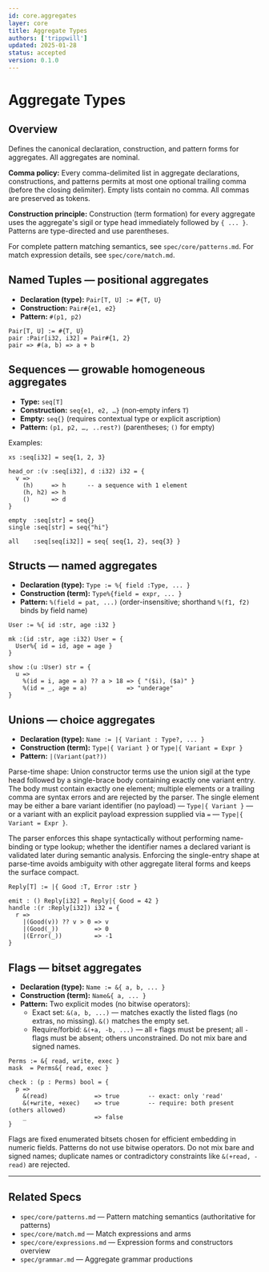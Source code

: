 ```yaml
---
id: core.aggregates
layer: core
title: Aggregate Types
authors: ['trippwill']
updated: 2025-01-28
status: accepted
version: 0.1.0
---
```


# Aggregate Types

## Overview

Defines the canonical declaration, construction, and pattern forms for aggregates. All aggregates are nominal.

**Comma policy:** Every comma-delimited list in aggregate declarations, constructions, and patterns permits at most one optional trailing comma (before the closing delimiter). Empty lists contain no comma. All commas are preserved as tokens.

**Construction principle:** Construction (term formation) for every aggregate uses the aggregate's sigil or type head immediately followed by `{ ... }`. Patterns are type-directed and use parentheses.

For complete pattern matching semantics, see `spec/core/patterns.md`. For match expression details, see `spec/core/match.md`.

## Named Tuples — positional aggregates

- **Declaration (type):** `Pair[T, U] := #{T, U}`
- **Construction:** `Pair#{e1, e2}`
- **Pattern:** `#(p1, p2)`

```brim
Pair[T, U] := #{T, U}
pair :Pair[i32, i32] = Pair#{1, 2}
pair => #(a, b) => a + b
```

## Sequences — growable homogeneous aggregates

- **Type:** `seq[T]`
- **Construction:** `seq{e1, e2, …}` (non‑empty infers `T`)
- **Empty:** `seq{}` (requires contextual type or explicit ascription)
- **Pattern:** `(p1, p2, …, ..rest?)` (parentheses; `()` for empty)

Examples:
```brim
xs :seq[i32] = seq{1, 2, 3}

head_or :(v :seq[i32], d :i32) i32 = {
  v =>
    (h)     => h      -- a sequence with 1 element
    (h, h2) => h
    ()      => d
}

empty  :seq[str] = seq{}
single :seq[str] = seq{"hi"}

all    :seq[seq[i32]] = seq{ seq{1, 2}, seq{3} }
```


## Structs — named aggregates

- **Declaration (type):** `Type := %{ field :Type, ... }`
- **Construction (term):** `Type%{field = expr, ... }`
- **Pattern:** `%(field = pat, ...)` (order-insensitive; shorthand `%(f1, f2)` binds by field name)

```brim
User := %{ id :str, age :i32 }

mk :(id :str, age :i32) User = {
  User%{ id = id, age = age }
}

show :(u :User) str = {
  u =>
    %(id = i, age = a) ?? a > 18 => { "($i), ($a)" }
    %(id = _, age = a)           => "underage"
}
```

## Unions — choice aggregates

- **Declaration (type):** `Name := |{ Variant : Type?, ... }`
- **Construction (term):** `Type|{ Variant }` or `Type|{ Variant = Expr }`
- **Pattern:** `|(Variant(pat?))`

Parse-time shape: Union constructor terms use the union sigil at the type head followed by a single-brace body containing exactly one variant entry. The body must contain exactly one element; multiple elements or a trailing comma are syntax errors and are rejected by the parser. The single element may be either a bare variant identifier (no payload) — `Type|{ Variant }` — or a variant with an explicit payload expression supplied via `=` — `Type|{ Variant = Expr }`.

The parser enforces this shape syntactically without performing name-binding or type lookup; whether the identifier names a declared variant is validated later during semantic analysis. Enforcing the single-entry shape at parse-time avoids ambiguity with other aggregate literal forms and keeps the surface compact.

```brim
Reply[T] := |{ Good :T, Error :str }

emit : () Reply[i32] = Reply|{ Good = 42 }
handle :(r :Reply[i32]) i32 = {
  r =>
    |(Good(v)) ?? v > 0 => v
    |(Good(_))          => 0
    |(Error(_))         => -1
}
```

## Flags — bitset aggregates

- **Declaration (type):** `Name := &{ a, b, ... }`
- **Construction (term):** `Name&{ a, ... }`
- **Pattern:** Two explicit modes (no bitwise operators):
  - Exact set: `&(a, b, ...)` — matches exactly the listed flags (no extras, no missing). `&()` matches the empty set.
  - Require/forbid: `&(+a, -b, ...)` — all `+` flags must be present; all `-` flags must be absent; others unconstrained. Do not mix bare and signed names.

```brim
Perms := &{ read, write, exec }
mask  = Perms&{ read, exec }

check : (p : Perms) bool = {
  p =>
    &(read)             => true        -- exact: only 'read'
    &(+write, +exec)    => true        -- require: both present (others allowed)
    _                   => false
}
```

Flags are fixed enumerated bitsets chosen for efficient embedding in numeric fields.
Patterns do not use bitwise operators. Do not mix bare and signed names; duplicate names or contradictory constraints like `&(+read, -read)` are rejected.

---

## Related Specs

- `spec/core/patterns.md` — Pattern matching semantics (authoritative for patterns)
- `spec/core/match.md` — Match expressions and arms
- `spec/core/expressions.md` — Expression forms and constructors overview
- `spec/grammar.md` — Aggregate grammar productions
